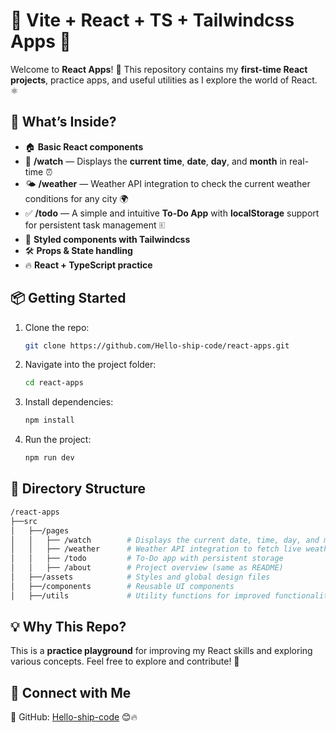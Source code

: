 # 🚀 Vite + React + TS + Tailwindcss Apps 🎨  

Welcome to **React Apps**! 🎉 This repository contains my **first-time React projects**, practice apps, and useful utilities as I explore the world of React. ⚛️  

## 📌 What’s Inside?  

- 🏠 **Basic React components**  
- 🎯 **/watch** — Displays the **current time**, **date**, **day**, and **month** in real-time ⏰  
- 🌤️ **/weather** — Weather API integration to check the current weather conditions for any city 🌍  
- ✅ **/todo** — A simple and intuitive **To-Do App** with **localStorage** support for persistent task management 🗉️  
- 🎨 **Styled components with Tailwindcss**  
- 🛠️ **Props & State handling**  
- 🔥 **React + TypeScript practice**  

## 📦 Getting Started  

1. Clone the repo:  

   ```bash
   git clone https://github.com/Hello-ship-code/react-apps.git
   ```  

2. Navigate into the project folder:  

   ```bash
   cd react-apps
   ```  

3. Install dependencies:  

   ```bash
   npm install
   ```

4. Run the project:  

   ```bash
   npm run dev
   ```  

## 📂 Directory Structure  

```bash
/react-apps
├──src
│   ├──/pages
│   │   ├── /watch        # Displays the current date, time, day, and month
│   │   ├── /weather      # Weather API integration to fetch live weather data
│   │   ├── /todo         # To-Do app with persistent storage
│   │   ├── /about        # Project overview (same as README)
│   ├──/assets            # Styles and global design files
│   ├──/components        # Reusable UI components
│   ├──/utils             # Utility functions for improved functionality
```

## 💡 Why This Repo?

This is a **practice playground** for improving my React skills and exploring various concepts. Feel free to explore and contribute! 🚀  

## 🐙 Connect with Me

📌 GitHub: [Hello-ship-code](https://github.com/Hello-ship-code) 😊🔥
